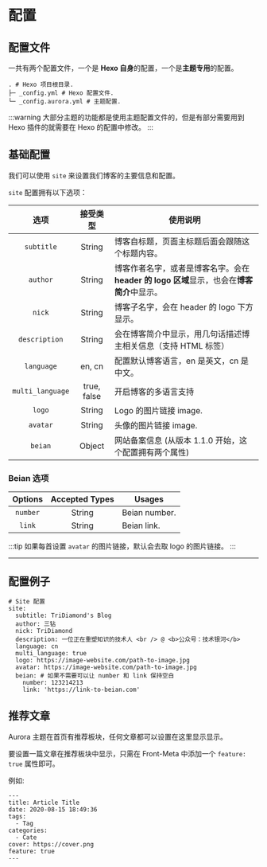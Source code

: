 # 配置

## 配置文件

一共有两个配置文件，一个是 **Hexo 自身**的配置，一个是**主题专用**的配置。

```shell:no-line-numbers
. # Hexo 项目根目录.
├─ _config.yml # Hexo 配置文件.
└─ _config.aurora.yml # 主题配置.
```

:::warning
大部分主题的功能都是使用主题配置文件的，但是有部分需要用到 Hexo 插件的就需要在 Hexo 的配置中修改。
:::

## 基础配置

我们可以使用 `site` 来设置我们博客的主要信息和配置。

`site` 配置拥有以下选项：

|       选项       |  接受类型   | 使用说明                                                                                   |
| :--------------: | :---------: | ------------------------------------------------------------------------------------------ |
|    `subtitle`    |   String    | 博客自标题，页面主标题后面会跟随这个标题内容。                                             |
|     `author`     |   String    | 博客作者名字，或者是博客名字。会在 **header 的 logo 区域**显示，也会在**博客简介**中显示。 |
|      `nick`      |   String    | 博客子名字，会在 header 的 logo 下方显示。                                                 |
|  `description`   |   String    | 会在博客简介中显示，用几句话描述博主相关信息（支持 HTML 标签）                             |
|    `language`    |   en, cn    | 配置默认博客语言，en 是英文，cn 是中文。                                                   |
| `multi_language` | true, false | 开启博客的多语言支持                                                                       |
|      `logo`      |   String    | Logo 的图片链接 image.                                                                     |
|     `avatar`     |   String    | 头像的图片链接 image.                                                                      |
|     `beian`      |   Object    | 网站备案信息 (从版本 1.1.0 开始，这个配置拥有两个属性)                                     |

### Beian 选项

| Options  | Accepted Types | Usages        |
| :------: | :------------: | ------------- |
| `number` |     String     | Beian number. |
|  `link`  |     String     | Beian link.   |

:::tip
如果每首设置 `avatar` 的图片链接，默认会去取 logo 的图片链接。
:::

---

## 配置例子

```yaml:no-line-numbers
# Site 配置
site:
  subtitle: TriDiamond's Blog
  author: 三钻
  nick: TriDiamond
  description: 一位正在重塑知识的技术人 <br /> @ <b>公众号：技术银河</b>
  language: cn
  multi_language: true
  logo: https://image-website.com/path-to-image.jpg
  avatar: https://image-website.com/path-to-image.jpg
  beian: # 如果不需要可以让 number 和 link 保持空白
    number: 123214213
    link: 'https://link-to-beian.com'
```

## 推荐文章

Aurora 主题在首页有推荐板块，任何文章都可以设置在这里显示显示。

要设置一篇文章在推荐板块中显示，只需在 Front-Meta 中添加一个 `feature: true` 属性即可。

例如:

```markdown:no-line-numbers{9}
---
title: Article Title
date: 2020-08-15 18:49:36
tags:
  - Tag
categories:
  - Cate
cover: https://cover.png
feature: true
---
```
